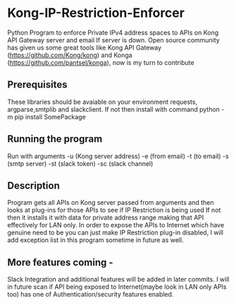 # Kong-IP-Restriction-Enforcer 
Python Program to enforce Private IPv4 address spaces to APIs on Kong API Gateway server and email If server is down. Open source community has given us some great tools like Kong API Gateway (https://github.com/Kong/kong)  and Konga (https://github.com/pantsel/konga), now is my turn to contribute

## Prerequisites
These libraries should be avaiable on your environment requests, argparse,smtplib and slackclient. If not then install with command
python -m pip install SomePackage

## Running the program
Run with arguments -u (Kong server address) -e (from email) -t (to email) -s (smtp server) -st (slack token) -sc (slack channel)

## Description
Program gets all APIs on Kong server passed from arguments and then looks at plug-ins for those APIs to see if IP Restriction is being used If not then it installs it with data for private address range making that API effectively for LAN only. In order to expose the APIs to Internet which have genuine need to be you can just make IP Restriction plug-in disabled, I will add exception list in this program sometime in future as well.

## More features coming -
Slack Integration and additional features will be added in later commits. I will in future scan if API being exposed to Internet(maybe look in LAN only APIs too) has one of Authentication/security features enabled.
